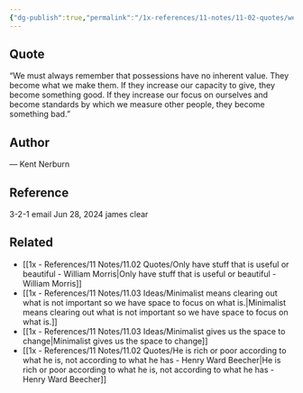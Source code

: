 ```yaml
---
{"dg-publish":true,"permalink":"/1x-references/11-notes/11-02-quotes/we-must-always-remember-that-possessions-have-no-inherent-value-they-become-what-we-make-them-kent-nerburn/","title":"We must always remember that possessions have no inherent value. They become what we make them - Kent Nerburn","created":"2024-06-29T07:04:26.566+03:00","updated":"2024-07-02T08:30:36.180+03:00"}
---
```



## Quote
“We must always remember that possessions have no inherent value. They become what we make them. If they increase our capacity to give, they become something good. If they increase our focus on ourselves and become standards by which we measure other people, they become something bad.”

## Author
— Kent Nerburn

## Reference
3-2-1 email Jun 28, 2024 james clear

## Related
- [[1x - References/11 Notes/11.02 Quotes/Only have stuff that is useful or beautiful - William Morris\|Only have stuff that is useful or beautiful - William Morris]]
- [[1x - References/11 Notes/11.03 Ideas/Minimalist means clearing out what is not important so we have space to focus on what is.\|Minimalist means clearing out what is not important so we have space to focus on what is.]]
- [[1x - References/11 Notes/11.03 Ideas/Minimalist gives us the space to change\|Minimalist gives us the space to change]]
- [[1x - References/11 Notes/11.02 Quotes/He is rich or poor according to what he is, not according to what he has - Henry Ward Beecher\|He is rich or poor according to what he is, not according to what he has - Henry Ward Beecher]]